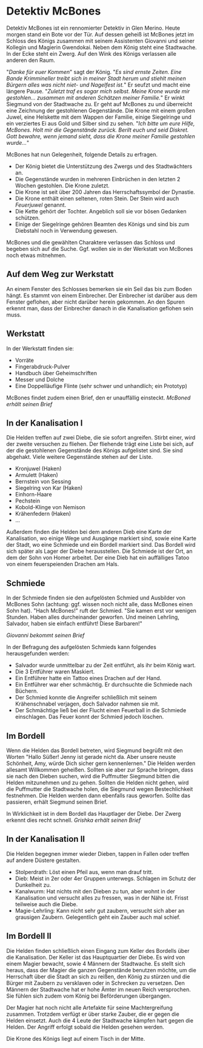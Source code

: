 # Detektiv McBones

Detektiv McBones ist ein rennomierter Detektiv in Glen Merino.
Heute morgen stand ein Bote vor der Tür.
Auf dessen geheiß ist McBones jetzt im Schloss des Königs zusammen mit seinem Assistenten Giovanni und seiner Kollegin und Magierin Gwendokai.
Neben dem König steht eine Stadtwache.
In der Ecke steht ein Zwerg.
Auf den Wink des Königs verlassen alle anderen den Raum.

"*Danke für euer Kommen*" sagt der König.
"*Es sind ernste Zeiten. Eine Bande Krimmineller treibt sich in meiner Stadt herum und stiehlt meinen Bürgern alles was nicht niet- und Nagelfest ist.*"
Er seufzt und macht eine längere Pause.
"*Zuletzt traf es sogar mich selbst. Meine Krone wurde mir gestohlen... zusammen mit anderen Schätzen meiner Familie.*"
Er winkt Siegmund von der Stadtwache zu.
Er geht auf McBones zu und überreicht eine Zeichnung der gestohlenen Gegenstände.
Die Krone mit einem großen Juwel, eine Helskette mit dem Wappen der Familie, einige Siegelringe und ein verziertes Ei aus Gold und Silber sind zu sehen.
"*Ich bitte um eure Hilfe, McBones. Holt mir die Gegenstände zurück. Berilt euch und seid Diskret. Gott bewahre, wenn jemand sieht, dass die Krone meiner Familie gestohlen wurde...*"


McBones hat nun Gelegenheit, folgende Details zu erfragen.
- Der König bietet die Unterstützung des Zwergs und des Stadtwächters an.
- Die Gegenstände wurden in mehreren Einbrüchen in den letzten 2 Wochen gestohlen. Die Krone zuletzt.
- Die Krone ist seit über 200 Jahren das Herrschaftssymbol der Dynastie.
- Die Krone enthält einen seltenen, roten Stein. Der Stein wird auch *Feuerjuwel* genannt.
- Die Kette gehört der Tochter. Angeblich soll sie vor bösen Gedanken schützen.
- Einige der Siegelringe gehören Beamten des Königs und sind bis zum Diebstahl noch in Verwendung gewesen.


McBones und die gewählten Charaktere verlassen das Schloss und begeben sich auf die Suche.
Ggf. wollen sie in der Werkstatt von McBones noch etwas mitnehmen.



## Auf dem Weg zur Werkstatt

An einem Fenster des Schlosses bemerken sie ein Seil das bis zum Boden hängt.
Es stammt von einem Einbrecher.
Der Einbrecher ist darüber aus dem Fenster geflohen, aber nicht darüber herein gekommen.
An den Spuren erkennt man, dass der Einbrecher danach in die Kanalisation geflohen sein muss.

## Werkstatt

In der Werkstatt finden sie:
- Vorräte
- Fingerabdruck-Pulver
- Handbuch über Geheimschriften
- Messer und Dolche
- Eine Doppelläufige Flinte (sehr schwer und unhandlich; ein Prototyp)

McBones findet zudem einen Brief, den er unauffällig einsteckt.
*McBoned erhält seinen Brief*


## In der Kanalisation I

Die Helden treffen auf zwei Diebe, die sie sofort angreifen.
Stirbt einer, wird der zweite versuchen zu fliehen.
Der fliehende trägt eine Liste bei sich, auf der die gestohlenen Gegenstände des Königs aufgelistet sind. Sie sind abgehakt.
Viele weitere Gegenstände stehen auf der Liste.
- Kronjuwel (Haken)
- Armulett (Haken)
- Bernstein von Sessing
- Siegelring von Kar (Haken)
- Einhorn-Haare
- Pechstein
- Kobold-Klinge von Nemison
- Krähenfedern (Haken)
- ...

Außerdem finden die Helden bei dem anderen Dieb eine Karte der Kanalisation, wo einige Wege und Ausgänge markiert sind, sowie eine Karte der Stadt, wo eine Schmiede und ein Bordell markiert sind.
Das Bordell wird sich später als Lager der Diebe herausstellen.
Die Schmiede ist der Ort, an dem der Sohn von Homer arbeitet.
Der eine Dieb hat ein auffälliges Tatoo von einem feuerspeienden Drachen am Hals.



## Schmiede

In der Schmiede finden sie den aufgelösten Schmied und Ausbilder von McBones Sohn (achtung: ggf. wissen noch nicht alle, dass McBones einen Sohn hat).
"Hach McBones!" ruft der Schmied.
"Sie kamen erst vor wenigen Stunden. Haben alles durcheinander geworfen. Und meinen Lehrling, Salvador, haben sie einfach entführt! Diese Barbaren!"

*Giovanni bekommt seinen Brief*

In der Befragung des aufgelösten Schmieds kann folgendes herausgefunden werden:
- Salvador wurde unmittelbar zu der Zeit entführt, als ihr beim König wart.
- Die 3 Entführer waren Maskiert.
- Ein Entführer hatte ein Tattoo eines Drachen auf der Hand.
- Ein Entführer war eher schmächtig. Er durchsuchte die Schmiede nach Büchern.
- Der Schmied konnte die Angreifer schließlich mit seinem Krähenschnabel verjagen, doch Salvador nahmen sie mit.
- Der Schmächtige ließ bei der Flucht einen Feuerball in die Schmiede einschlagen. Das Feuer konnt der Schmied jedoch löschen.




## Im Bordell

Wenn die Helden das Bordell betreten, wird Siegmund begrüßt mit den Worten "Hallo Süßer! Jenny ist gerade nicht da. Aber unsere neuste Schönheit, Amy, würde Dich sicher gern kennenlernen."
Die Helden werden allesamt Willkommen geheißen.
Sollten sie aber zur Sprache bringen, dass sie nach den Dieben suchen, wird die Puffmutter Siegmund bitten die Helden mitzunehmen und zu gehen.
Sollten die Helden nicht gehen, wird die Puffmutter die Stadtwache holen, die Siegmund wegen Bestechlichkeit festnehmen.
Die Helden werden dann ebenfalls raus geworfen.
Sollte das passieren, erhält Siegmund seinen Brief.

In Wirklichkeit ist in dem Bordell das Hauptlager der Diebe.
Der Zwerg erkennt dies recht schnell.
*Grishka erhält seinen Brief*



## In der Kanalisation II

Die Helden begegnen immer wieder Dieben, tappen in Fallen oder treffen auf andere Düstere gestalten.
- Stolperdrath: Löst einen Pfeil aus, wenn man drauf tritt.
- Dieb: Meist in 2er oder 4er Gruppen unterwegs. Schlagen im Schutz der Dunkelheit zu.
- Kanalwurm: Hat nichts mit den Dieben zu tun, aber wohnt in der Kanalisation und versucht alles zu fressen, was in der Nähe ist. Frisst teilweise auch die Diebe.
- Magie-Lehrling: Kann nicht sehr gut zaubern, versucht sich aber an grausigen Zaubern. Gelegentlich geht ein Zauber auch mal schief.



## Im Bordell II

Die Helden finden schließlich einen Eingang zum Keller des Bordells über die Kanalisation.
Der Keller ist das Hauptquartier der Diebe.
Es wird von einem Magier bewacht, sowie 4 Männern der Stadtwache.
Es stellt sich heraus, dass der Magier die ganzen Gegenstände benutzen möchte, um die Herrschaft über die Stadt an sich zu reißen, den König zu stürzen und die Bürger mit Zaubern zu versklaven oder in Schrecken zu versetzen.
Den Männern der Stadtwache hat er hohe Ämter im neuen Reich versprochen.
Sie fühlen sich zudem vom König bei Beförderungen übergangen.

Der Magier hat noch nicht alle Artefakte für seine Machtergreifung zusammen.
Trotzdem verfügt er über starke Zauber, die er gegen die Helden einsetzt.
Auch die 4 Leute der Stadtwache kämpfen hart gegen die Helden.
Der Angriff erfolgt sobald die Helden gesehen werden.

Die Krone des Königs liegt auf einem Tisch in der Mitte.



